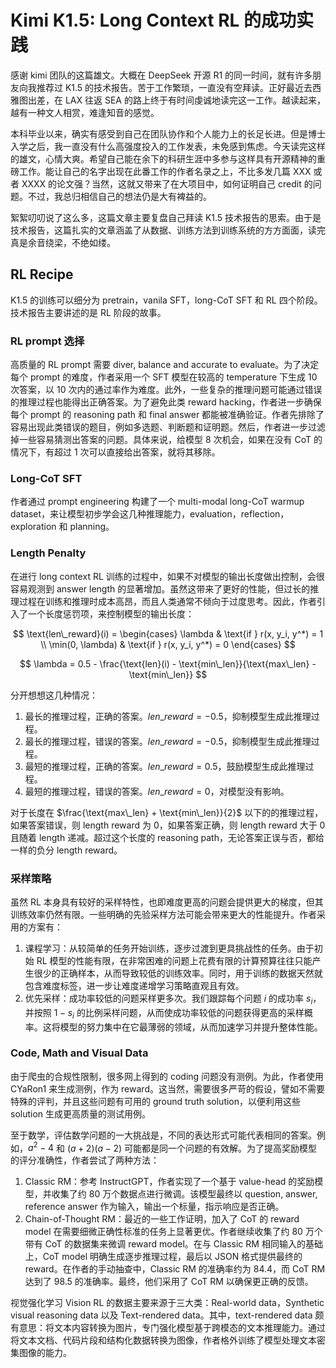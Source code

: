 # Kimi K1.5: Long Context RL 的成功实践

感谢 kimi 团队的这篇雄文。大概在 DeepSeek 开源 R1 的同一时间，就有许多朋友向我推荐过 K1.5 的技术报告。苦于工作繁琐，一直没有空拜读。正好最近去西雅图出差，在 LAX 往返 SEA 的路上终于有时间虔诚地读完这一工作。越读起来，越有一种文人相赏，难逢知音的感觉。

本科毕业以来，确实有感受到自己在团队协作和个人能力上的长足长进。但是博士入学之后，我一直没有什么高强度投入的工作发表，未免感到焦虑。今天读完这样的雄文，心情大爽。希望自己能在余下的科研生涯中多参与这样具有开源精神的重磅工作。能让自己的名字出现在此番工作的作者名录之上，不比多发几篇 XXX 或者 XXXX 的论文强？当然，这就又带来了在大项目中，如何证明自己 credit 的问题。不过，我总归相信自己的想法仍是大有裨益的。

絮絮叨叨说了这么多，这篇文章主要复盘自己拜读 K1.5 技术报告的思索。由于是技术报告，这篇扎实的文章涵盖了从数据、训练方法到训练系统的方方面面，读完真是余音绕梁，不绝如缕。

## RL Recipe

K1.5 的训练可以细分为 pretrain，vanila SFT，long-CoT SFT 和 RL 四个阶段。技术报告主要讲述的是 RL 阶段的故事。

### RL prompt 选择

高质量的 RL prompt 需要 diver, balance and accurate to evaluate。为了决定每个 prompt 的难度，作者采用一个 SFT 模型在较高的 temperature 下生成 10 次答案，以 10 次内的通过率作为难度。此外，一些复杂的推理问题可能通过错误的推理过程也能得出正确答案。为了避免此类 reward hacking，作者进一步确保每个 prompt 的 reasoning path 和 final answer 都能被准确验证。作者先排除了容易出现此类错误的题目，例如多选题、判断题和证明题。然后，作者进一步过滤掉一些容易猜测出答案的问题。具体来说，给模型 8 次机会，如果在没有 CoT 的情况下，有超过 1 次可以直接给出答案，就将其移除。

### Long-CoT SFT

作者通过 prompt engineering 构建了一个 multi-modal long-CoT warmup dataset，来让模型初步学会这几种推理能力，evaluation，reflection，exploration 和 planning。

### Length Penalty

在进行 long context RL 训练的过程中，如果不对模型的输出长度做出控制，会很容易观测到 answer length 的显著增加。虽然这带来了更好的性能，但过长的推理过程在训练和推理时成本高昂，而且人类通常不倾向于过度思考。因此，作者引入了一个长度惩罚项，来控制模型的输出长度：

$$ \text{len\_reward}(i) = \begin{cases} \lambda & \text{if } r(x, y_i, y^*) = 1 \\ \min(0, \lambda) & \text{if } r(x, y_i, y^*) = 0 \end{cases} $$

$$ \lambda = 0.5 - \frac{\text{len}(i) - \text{min\_len}}{\text{max\_len} - \text{min\_len}} $$

分开想想这几种情况：

1. 最长的推理过程，正确的答案。$len\_reward = -0.5$，抑制模型生成此推理过程。
2. 最长的推理过程，错误的答案。$len\_reward = -0.5$，抑制模型生成此推理过程。
3. 最短的推理过程，正确的答案。$len\_reward = 0.5$，鼓励模型生成此推理过程。
4. 最短的推理过程，错误的答案。$len\_reward = 0$，对模型没有影响。

对于长度在 $\frac{\text{max\_len} + \text{min\_len}}{2}$ 以下的的推理过程，如果答案错误，则 length reward 为 0，如果答案正确，则 length reward 大于 0 且随着 length 递减。超过这个长度的 reasoning path，无论答案正误与否，都给一样的负分 length reward。

### 采样策略

虽然 RL 本身具有较好的采样特性，也即难度更高的问题会提供更大的梯度，但其训练效率仍然有限。一些明确的先验采样方法可能会带来更大的性能提升。作者采用的方案有：

1. 课程学习：从较简单的任务开始训练，逐步过渡到更具挑战性的任务。由于初始 RL 模型的性能有限，在非常困难的问题上花费有限的计算预算往往只能产生很少的正确样本，从而导致较低的训练效率。同时，用于训练的数据天然就包含难度标签，进一步让难度递增学习策略直观且有效。
2. 优先采样：成功率较低的问题采样更多次。我们跟踪每个问题 $i$ 的成功率 $s_i$，并按照 $1 - s_i$ 的比例采样问题，从而使成功率较低的问题获得更高的采样概率。这将模型的努力集中在它最薄弱的领域，从而加速学习并提升整体性能。

### Code, Math and Visual Data

由于爬虫的合规性限制，很多网上得到的 coding 问题没有测例。为此，作者使用 CYaRon1 来生成测例，作为 reward。这当然，需要很多严苛的假设，譬如不需要特殊的评判，并且这些问题有可用的 ground truth solution，以便利用这些 solution 生成更高质量的测试用例。

至于数学，评估数学问题的一大挑战是，不同的表达形式可能代表相同的答案。例如，$a^2 - 4$ 和 $(a + 2)(a - 2)$ 可能都是同一个问题的有效解。为了提高奖励模型的评分准确性，作者尝试了两种方法：

1. Classic RM：参考 InstructGPT，作者实现了一个基于 value-head 的奖励模型，并收集了约 80 万个数据点进行微调。该模型最终以 question, answer, reference answer 作为输入，输出一个标量，指示响应是否正确。
2. Chain-of-Thought RM：最近的一些工作证明，加入了 CoT 的 reward model 在需要细微正确性标准的任务上显著更优。作者继续收集了约 80 万个带有 CoT 的数据集来微调 reward model。在与 Classic RM 相同输入的基础上，CoT model 明确生成逐步推理过程，最后以 JSON 格式提供最终的 reward。在作者的手动抽查中，Classic RM 的准确率约为 84.4，而 CoT RM 达到了 98.5 的准确率。最终，他们采用了 CoT RM 以确保更正确的反馈。

视觉强化学习 Vision RL 的数据主要来源于三大类：Real-world data，Synthetic visual reasoning data 以及 Text-rendered data。其中，text-rendered data 颇有意思：将文本内容转换为图片，专门强化模型基于跨模态的文本推理能力。通过将文本文档、代码片段和结构化数据转换为图像，作者格外训练了模型处理文本密集图像的能力。